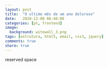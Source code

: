 ```yaml
---
layout: post
title:  "O ultimo mês de um ano doloroso"
date:   2020-12-08 08:40:00
categories: [pt, frontend]
image:
  background: witewall_3.png
tags: [estrutura, html5, email, css3, jquery]
comments: true
share: true
---
```

reserved space